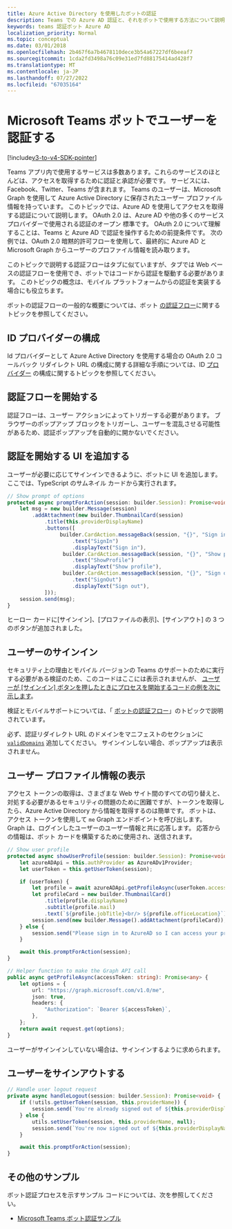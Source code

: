 ```yaml
---
title: Azure Active Directory を使用したボットの認証
description: Teams での Azure AD 認証と、それをボットで使用する方法について説明します
keywords: teams 認証ボット Azure AD
localization_priority: Normal
ms.topic: conceptual
ms.date: 03/01/2018
ms.openlocfilehash: 2b467f6a7b4678110dece3b54a67227df6beeaf7
ms.sourcegitcommit: 1cda2fd3498a76c09e31ed7fd88175414ad428f7
ms.translationtype: MT
ms.contentlocale: ja-JP
ms.lasthandoff: 07/27/2022
ms.locfileid: "67035164"
---
```

# <a name="authenticate-a-user-in-a-microsoft-teams-bot"></a>Microsoft Teams ボットでユーザーを認証する

[!include[v3-to-v4-SDK-pointer](~/includes/v3-to-v4-pointer-bots.md)]

Teams アプリ内で使用するサービスは多数あります。これらのサービスのほとんどは、アクセスを取得するために認証と承認が必要です。 サービスには、Facebook、Twitter、Teams が含まれます。 Teams のユーザーは、Microsoft Graph を使用して Azure Active Directory に保存されたユーザー プロファイル情報を持っています。 このトピックでは、Azure AD を使用してアクセスを取得する認証について説明します。
OAuth 2.0 は、Azure AD や他の多くのサービス プロバイダーで使用される認証のオープン 標準です。 OAuth 2.0 について理解することは、Teams と Azure AD で認証を操作するための前提条件です。 次の例では、OAuth 2.0 暗黙的許可フローを使用して、最終的に Azure AD と Microsoft Graph からユーザーのプロファイル情報を読み取ります。

このトピックで説明する認証フローはタブに似ていますが、タブでは Web ベースの認証フローを使用でき、ボットではコードから認証を駆動する必要があります。 このトピックの概念は、モバイル プラットフォームからの認証を実装する場合にも役立ちます。

ボットの認証フローの一般的な概要については、ボット [の認証フロー](~/resources/bot-v3/bot-authentication/auth-flow-bot.md)に関するトピックを参照してください。

## <a name="configuring-identity-providers"></a>ID プロバイダーの構成

Id プロバイダーとして Azure Active Directory を使用する場合の OAuth 2.0 コールバック リダイレクト URL の構成に関する詳細な手順については、ID [プロバイダー](~/concepts/authentication/configure-identity-provider.md) の構成に関するトピックを参照してください。

## <a name="initiate-authentication-flow"></a>認証フローを開始する

認証フローは、ユーザー アクションによってトリガーする必要があります。 ブラウザーのポップアップ ブロックをトリガーし、ユーザーを混乱させる可能性があるため、認証ポップアップを自動的に開かないでください。

## <a name="add-ui-to-start-authentication"></a>認証を開始する UI を追加する

ユーザーが必要に応じてサインインできるように、ボットに UI を追加します。 ここでは、TypeScript のサムネイル カードから実行されます。

```typescript
// Show prompt of options
protected async promptForAction(session: builder.Session): Promise<void> {
    let msg = new builder.Message(session)
        .addAttachment(new builder.ThumbnailCard(session)
            .title(this.providerDisplayName)
            .buttons([
                 builder.CardAction.messageBack(session, "{}", "Sign in")
                     .text("SignIn")
                     .displayText("Sign in"),
                  builder.CardAction.messageBack(session, "{}", "Show profile")
                     .text("ShowProfile")
                     .displayText("Show profile"),
                  builder.CardAction.messageBack(session, "{}", "Sign out")
                     .text("SignOut")
                     .displayText("Sign out"),
            ]));
    session.send(msg);
}
```

ヒーロー カードに[サインイン]、[プロファイルの表示]、[サインアウト] の 3 つのボタンが追加されました。

## <a name="sign-the-user-in"></a>ユーザーのサインイン

セキュリティ上の理由とモバイル バージョンの Teams のサポートのために実行する必要がある検証のため、このコードはここには表示されませんが、 [ユーザーが [サインイン] ボタンを押したときにプロセスを開始するコードの例を次に示します](https://github.com/OfficeDev/microsoft-teams-sample-auth-node/blob/e84020562d7c8b83f4a357a4a4d91298c5d2989d/src/dialogs/BaseIdentityDialog.ts#L154-L195)。

検証とモバイルサポートについては、「 [ボットの認証フロー](~/resources/bot-v3/bot-authentication/auth-flow-bot.md)」のトピックで説明されています。

必ず、認証リダイレクト URL のドメインをマニフェストのセクションに [`validDomains`](~/resources/schema/manifest-schema.md#validdomains) 追加してください。 サインインしない場合、ポップアップは表示されません。

## <a name="showing-user-profile-information"></a>ユーザー プロファイル情報の表示

アクセス トークンの取得は、さまざまな Web サイト間のすべての切り替えと、対処する必要があるセキュリティの問題のために困難ですが、トークンを取得したら、Azure Active Directory から情報を取得するのは簡単です。 ボットは、アクセス トークンを使用して `me` Graph エンドポイントを呼び出します。 Graph は、ログインしたユーザーのユーザー情報と共に応答します。 応答からの情報は、ボット カードを構築するために使用され、送信されます。

```typescript
// Show user profile
protected async showUserProfile(session: builder.Session): Promise<void> {
    let azureADApi = this.authProvider as AzureADv1Provider;
    let userToken = this.getUserToken(session);

    if (userToken) {
        let profile = await azureADApi.getProfileAsync(userToken.accessToken);
        let profileCard = new builder.ThumbnailCard()
            .title(profile.displayName)
            .subtitle(profile.mail)
            .text(`${profile.jobTitle}<br/> ${profile.officeLocation}`);
        session.send(new builder.Message().addAttachment(profileCard));
    } else {
        session.send("Please sign in to AzureAD so I can access your profile.");
    }

    await this.promptForAction(session);
}

// Helper function to make the Graph API call
public async getProfileAsync(accessToken: string): Promise<any> {
    let options = {
        url: "https://graph.microsoft.com/v1.0/me",
        json: true,
        headers: {
            "Authorization": `Bearer ${accessToken}`,
        },
    };
    return await request.get(options);
}
```

ユーザーがサインインしていない場合は、サインインするように求められます。

## <a name="sign-the-user-out"></a>ユーザーをサインアウトする

```typescript
// Handle user logout request
private async handleLogout(session: builder.Session): Promise<void> {
    if (!utils.getUserToken(session, this.providerName)) {
        session.send(`You're already signed out of ${this.providerDisplayName}.`);
    } else {
        utils.setUserToken(session, this.providerName, null);
        session.send(`You're now signed out of ${this.providerDisplayName}.`);
    }

    await this.promptForAction(session);
}
```

## <a name="other-samples"></a>その他のサンプル

ボット認証プロセスを示すサンプル コードについては、次を参照してください。

* [Microsoft Teams ボット認証サンプル](https://github.com/OfficeDev/microsoft-teams-sample-auth-node)
